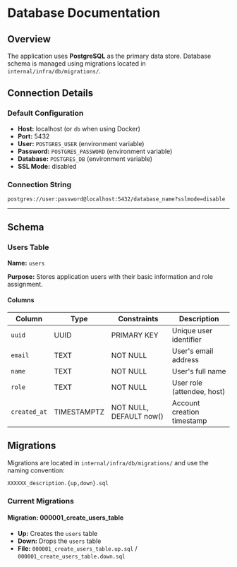 # Database Documentation

## Overview

The application uses **PostgreSQL** as the primary data store. Database schema is managed using migrations located in `internal/infra/db/migrations/`.

## Connection Details

### Default Configuration
- **Host:** localhost (or `db` when using Docker)
- **Port:** 5432
- **User:** `POSTGRES_USER` (environment variable)
- **Password:** `POSTGRES_PASSWORD` (environment variable)
- **Database:** `POSTGRES_DB` (environment variable)
- **SSL Mode:** disabled

### Connection String
```
postgres://user:password@localhost:5432/database_name?sslmode=disable
```

---

## Schema

### Users Table

**Name:** `users`

**Purpose:** Stores application users with their basic information and role assignment.

#### Columns

| Column | Type | Constraints | Description |
|--------|------|-------------|-------------|
| `uuid` | UUID | PRIMARY KEY | Unique user identifier |
| `email` | TEXT | NOT NULL | User's email address |
| `name` | TEXT | NOT NULL | User's full name |
| `role` | TEXT | NOT NULL | User role (attendee, host) |
| `created_at` | TIMESTAMPTZ | NOT NULL, DEFAULT now() | Account creation timestamp |


## Migrations

Migrations are located in `internal/infra/db/migrations/` and use the naming convention:
```
XXXXXX_description.{up,down}.sql
```

### Current Migrations

#### Migration: 000001_create_users_table
- **Up:** Creates the `users` table
- **Down:** Drops the `users` table
- **File:** `000001_create_users_table.up.sql` / `000001_create_users_table.down.sql`
